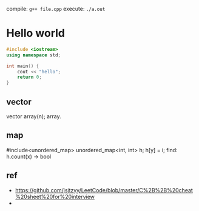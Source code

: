 
compile: `g++ file.cpp`
execute: `./a.out`


# Hello world
```c++
#include <iostream>
using namespace std;

int main() {
    cout << "hello";
    return 0;
}
```
## vector
vector<int> array(n);
array.
## map
#include<unordered_map>
unordered_map<int, int> h;
h[y] = i;
find: h.count(x) -> bool

## ref
- https://github.com/jsjtzyy/LeetCode/blob/master/C%2B%2B%20cheat%20sheet%20for%20interview
- 